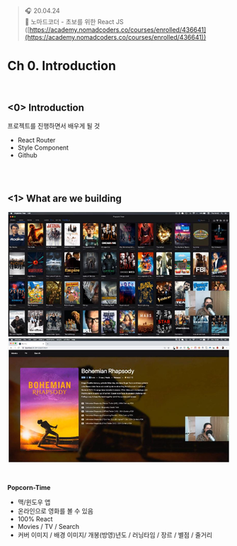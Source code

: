 ﻿> 🎧 20.04.24 <br>
> 🧩 노마드코더 - 초보를 위한 React JS ([https://academy.nomadcoders.co/courses/enrolled/436641](https://academy.nomadcoders.co/courses/enrolled/436641))

# Ch 0. Introduction

<br>

## <0> Introduction

프로젝트를 진행하면서 배우게 될 것
- React Router
- Style Component
- Github

<br><br>

## <1> What are we building

![ch0_01](./img2/ch0_01.JPG)<br>
![ch0_02](./img2/ch0_02.JPG)<br>

<br>

**Popcorn-Time**
- 맥/윈도우 앱
- 온라인으로 영화를 볼 수 있음
- 100% React
- Movies / TV / Search
- 커버 이미지 / 배경 이미지/ 개봉(방영)년도 / 러닝타임 / 장르 / 별점 / 줄거리


